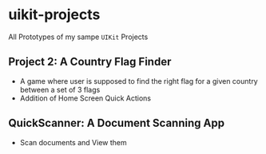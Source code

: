 # uikit-projects
All Prototypes of my sampe `UIKit` Projects

## Project 2: A Country Flag Finder

 - A game where user is supposed to find the right flag for a given country between a set of 3 flags
 - Addition of Home Screen Quick Actions 

## QuickScanner: A Document Scanning App

- Scan documents and View them
